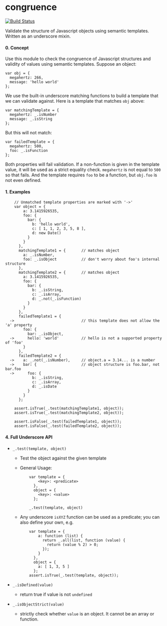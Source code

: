 congruence
==========

[![Build Status](https://travis-ci.org/tjwebb/congruence.png?branch=master)](https://travis-ci.org/tjwebb/congruence)

Validate the structure of Javascript objects using semantic templates. Written as an underscore mixin.

#### 0. Concept

  Use this module to check the congruence of Javascript structures and validity
  of values using semantic templates. Suppose an object:

    var obj = {
      megahertz: 266,
      message: 'hello world'
    };

  We use the built-in underscore matching functions to build a template that
  we can validate against. Here is a template that matches `obj` above:

    var matchingTemplate = {
      megahertz: _.isNumber
      message: _.isString
    };

  But this will not match:

    var failedTemplate = {
      megahertz: 500,
      foo: _.isFunction
    };

  Both properties will fail validation. 
  If a non-function is given in the template value, it will be used as a strict
  equality check. `megahertz` is not equal to `500` so that fails. And the
  template requires `foo` to be a function, but `obj.foo` is not even defined.

#### 1. Examples

        // Unmatched template properties are marked with '->'
        var object = {
            a: 3.1415926535,
            foo: {
              bar: {
                b: 'hello world',
                c: [ 1, 1, 2, 3, 5, 8 ],
                d: new Date()
              }
            }
          },
          matchingTemplate1 = {       // matches object
            a: _.isNumber, 
            foo: _.isObject           // don't worry about foo's internal structure
          },
          matchingTemplate2 = {       // matches object
            a: 3.1415926535,
            foo: {
              bar: {
                b: _.isString,
                c: _.isArray,
                d: _.not(_.isFunction)
              }
            }
          },
          failedTemplate1 = {
      ->                              // this template does not allow the 'a' property
            foo: {
              bar: _.isObject,
      ->      hello: 'world'          // hello is not a supported property of 'foo'
            }
          },
          failedTemplate2 = {
      ->    a: _.not(_.isNumber),     // object.a = 3.14... is a number
      ->    bar: {                    // object structure is foo.bar, not bar.foo
      ->      foo: {
                b: _.isString,
                c: _.isArray,
                d: _.isDate
              }
            }
          };

        assert.isTrue(_.test(matchingTemplate1, object));
        assert.isTrue(_.test(matchingTemplate2, object));

        assert.isFalse(_.test(failedTemplate1, object));
        assert.isFalse(_.test(failedTemplate2, object));

#### 4. Full Underscore API

- `_.test(template, object)`
  - Test the object against the given template
  - General Usage:

            var template = {
                <key>: <predicate>
              },
              object = {
                <key>: <value>
              };

            _.test(template, object)

  - Any underscore `isXYZ` function can be used as a predicate; you can also define
    your own, e.g.
        
            var template = {
                a: function (list) {
                  return _.all(list, function (value) {
                    return (value % 2) > 0;
                  });
                }
              },
              object = {
                a: [ 1, 3, 5 ]
              };
            assert.isTrue(_.test(template, object));

- `_.isDefined(value)`
  - return true if value is not `undefined`

- `_.isObjectStrict(value)`
  - strictly check whether `value` is an object. It cannot be an array or function.

